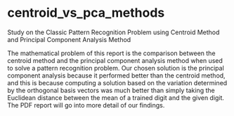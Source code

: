 # centroid_vs_pca_methods
Study on the Classic Pattern Recognition Problem using Centroid Method and Principal Component Analysis Method

The mathematical problem of this report is the comparison between the centroid method and the principal component analysis method when used to solve a pattern recognition problem. Our chosen solution is the principal component analysis because it performed better than the centroid method, and this is because computing a solution based on the variation determined by the orthogonal basis vectors was much better than simply taking the Euclidean distance between the mean of a trained digit and the given digit. The PDF report will go into more detail of our findings.
